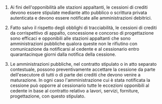 1. Ai fini dell'opponibilità alle stazioni appaltanti, le cessioni di crediti devono essere stipulate mediante atto pubblico o scrittura privata autenticata e devono essere notificate alle amministrazioni debitrici.

2. Fatto salvo il rispetto degli obblighi di tracciabilità, le cessioni di crediti da corrispettivo di appalto, concessione e concorso di progettazione sono efficaci e opponibili alle stazioni appaltanti che sono amministrazioni pubbliche qualora queste non le rifiutino con comunicazione da notificarsi al cedente e al cessionario entro quarantacinque giorni dalla notifica della cessione.

3. Le amministrazioni pubbliche, nel contratto stipulato o in atto separato contestuale, possono preventivamente accettare la cessione da parte dell'esecutore di tutti o di parte dei crediti che devono venire a maturazione. In ogni caso l'amministrazione cui è stata notificata la cessione può opporre al cessionario tutte le eccezioni opponibili al cedente in base al contratto relativo a lavori, servizi, forniture, progettazione, con questo stipulato.